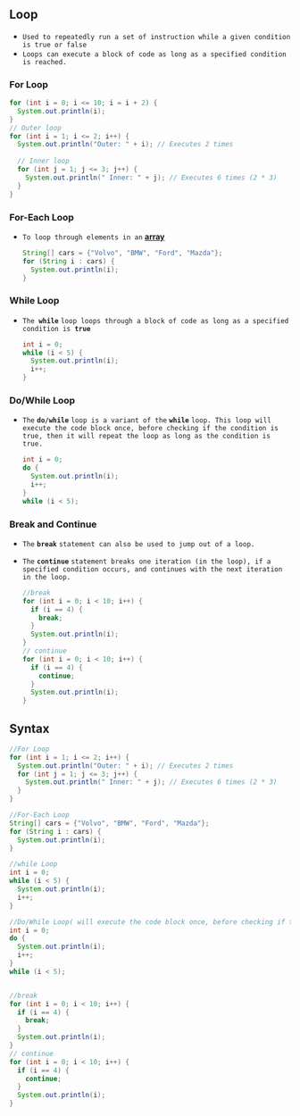## Loop

- `Used to repeatedly run a set of instruction while a given condition is true or false`
- `Loops can execute a block of code as long as a specified condition is reached.`





### For Loop

```java
for (int i = 0; i <= 10; i = i + 2) {
  System.out.println(i);
}
// Outer loop
for (int i = 1; i <= 2; i++) {
  System.out.println("Outer: " + i); // Executes 2 times
  
  // Inner loop
  for (int j = 1; j <= 3; j++) {
    System.out.println(" Inner: " + j); // Executes 6 times (2 * 3)
  }
} 
```





### For-Each Loop

- `To loop through elements in an` [**array**](https://www.w3schools.com/java/java_arrays.asp)

  ```java
  String[] cars = {"Volvo", "BMW", "Ford", "Mazda"};
  for (String i : cars) {
    System.out.println(i);
  }
  ```

  

###  While Loop

- `The `**`while`** `loop loops through a block of code as long as a specified condition is `**`true`**

  ```java
  int i = 0;
  while (i < 5) {
    System.out.println(i);
    i++;
  }
  ```

  

###  Do/While Loop

- `The` **`do/while`** `loop is a variant of the` **`while`** `loop. This loop will execute the code block once, before checking if the condition is true, then it will repeat the loop as long as the condition is true.`

  ```java
  int i = 0;
  do {
    System.out.println(i);
    i++;
  }
  while (i < 5);
  ```



### Break and Continue

- `The` **`break`** `statement can also be used to jump out of a loop.`

- `The` **`continue`** `statement breaks one iteration (in the loop), if a specified condition occurs, and continues with the next iteration in the loop.`

  ```java
  //break
  for (int i = 0; i < 10; i++) {
    if (i == 4) {
      break;
    }
    System.out.println(i);
  }
  // continue
  for (int i = 0; i < 10; i++) {
    if (i == 4) {
      continue;
    }
    System.out.println(i);
  }
  ```

  

## Syntax

```java
//For Loop
for (int i = 1; i <= 2; i++) {
  System.out.println("Outer: " + i); // Executes 2 times
  for (int j = 1; j <= 3; j++) {
    System.out.println(" Inner: " + j); // Executes 6 times (2 * 3)
  }
} 

//For-Each Loop
String[] cars = {"Volvo", "BMW", "Ford", "Mazda"};
for (String i : cars) {
  System.out.println(i);
}

//while Loop
int i = 0;
while (i < 5) {
  System.out.println(i);
  i++;
}

//Do/While Loop( will execute the code block once, before checking if the condition is true)
int i = 0;
do {
  System.out.println(i);
  i++;
}
while (i < 5);


//break
for (int i = 0; i < 10; i++) {
  if (i == 4) {
    break;
  }
  System.out.println(i);
}
// continue
for (int i = 0; i < 10; i++) {
  if (i == 4) {
    continue;
  }
  System.out.println(i);
}
```



